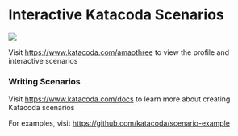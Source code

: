 # Interactive Katacoda Scenarios

[![](http://shields.katacoda.com/katacoda/amaothree/count.svg)](https://www.katacoda.com/amaothree "Get your profile on Katacoda.com")

Visit https://www.katacoda.com/amaothree to view the profile and interactive scenarios

### Writing Scenarios
Visit https://www.katacoda.com/docs to learn more about creating Katacoda scenarios

For examples, visit https://github.com/katacoda/scenario-example
